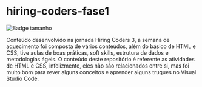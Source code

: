 # hiring-coders-fase1

![Badge tamanho](https://img.shields.io/github/languages/code-size/fab-souza/hiring-coders-fase1)

Conteúdo desenvolvido na jornada Hiring Coders 3, a semana de aquecimento foi composta de vários conteúdos, além do básico de HTML e CSS, tive aulas de boas práticas, soft skills, estrutura de dados e metodologias ágeis. O conteúdo deste repositório é referente as atividades de HTML e CSS, infelizmente, eles não são relacionados entre si, mas foi muito bom para rever alguns conceitos e aprender alguns truques no Visual Studio Code.
